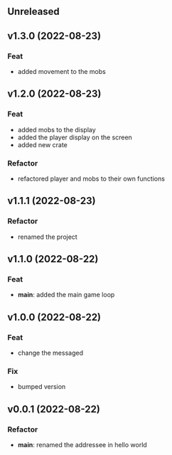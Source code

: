 ## Unreleased

## v1.3.0 (2022-08-23)

### Feat

- added movement to the mobs

## v1.2.0 (2022-08-23)

### Feat

- added mobs to the display
- added the player display on the screen
- added new crate

### Refactor

- refactored player and mobs to their own functions

## v1.1.1 (2022-08-23)

### Refactor

- renamed the project

## v1.1.0 (2022-08-22)

### Feat

- **main**: added the main game loop

## v1.0.0 (2022-08-22)

### Feat

- change the messaged

### Fix

- bumped version

## v0.0.1 (2022-08-22)

### Refactor

- **main**: renamed the addressee in hello world
